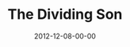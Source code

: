 ---
layout: message
category: message
series: "The Awaited Son"
title: "The Dividing Son"
date: 2012-12-08-00-00
message_id: 760
---